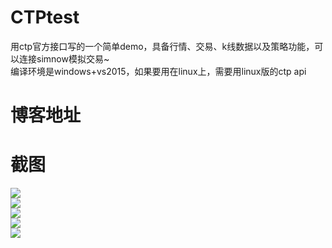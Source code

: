 # CTPtest
用ctp官方接口写的一个简单demo，具备行情、交易、k线数据以及策略功能，可以连接simnow模拟交易~<br>
编译环境是windows+vs2015，如果要用在linux上，需要用linux版的ctp api
# 博客地址

# 截图
![](http://img.blog.csdn.net/20170417215811398?watermark/2/text/aHR0cDovL2Jsb2cuY3Nkbi5uZXQvdTAxMjIzNDExNQ==/font/5a6L5L2T/fontsize/400/fill/I0JBQkFCMA==/dissolve/70/gravity/Center)<br/>
![](http://img.blog.csdn.net/20170418214637074?watermark/2/text/aHR0cDovL2Jsb2cuY3Nkbi5uZXQvdTAxMjIzNDExNQ==/font/5a6L5L2T/fontsize/400/fill/I0JBQkFCMA==/dissolve/70/gravity/Center)<br/>
![](http://img.blog.csdn.net/20170417215830533?watermark/2/text/aHR0cDovL2Jsb2cuY3Nkbi5uZXQvdTAxMjIzNDExNQ==/font/5a6L5L2T/fontsize/400/fill/I0JBQkFCMA==/dissolve/70/gravity/Center)<br/>
![](http://img.blog.csdn.net/20170418214714089?watermark/2/text/aHR0cDovL2Jsb2cuY3Nkbi5uZXQvdTAxMjIzNDExNQ==/font/5a6L5L2T/fontsize/400/fill/I0JBQkFCMA==/dissolve/70/gravity/Center)<br/>
![](http://img.blog.csdn.net/20170417215848789?watermark/2/text/aHR0cDovL2Jsb2cuY3Nkbi5uZXQvdTAxMjIzNDExNQ==/font/5a6L5L2T/fontsize/400/fill/I0JBQkFCMA==/dissolve/70/gravity/Center)
